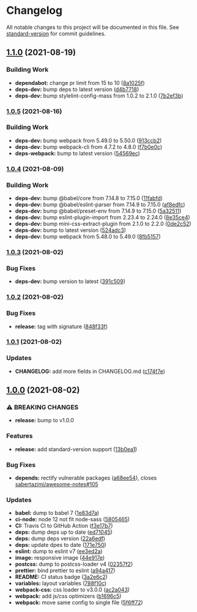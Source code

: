 # Changelog

All notable changes to this project will be documented in this file. See [standard-version](https://github.com/conventional-changelog/standard-version) for commit guidelines.

## [1.1.0](https://github.com/sabertazimi/mass/compare/v1.0.5...v1.1.0) (2021-08-19)


### Building Work

* **dependabot:** change pr limit from 15 to 10 ([8a1025f](https://github.com/sabertazimi/mass/commit/8a1025f84cea4fa0f7513d124dc0381ebf1f185e))
* **deps-dev:** bump deps to latest version ([d4b7718](https://github.com/sabertazimi/mass/commit/d4b7718ef2b6fbf9109009c23637ff0455b1c8da))
* **deps-dev:** bump stylelint-config-mass from 1.0.2 to 2.1.0 ([7b2ef3b](https://github.com/sabertazimi/mass/commit/7b2ef3b8d796f1ade31588de11b9cedb94156fcb))

### [1.0.5](https://github.com/sabertazimi/mass/compare/v1.0.4...v1.0.5) (2021-08-16)


### Building Work

* **deps-dev:** bump webpack from 5.49.0 to 5.50.0 ([913ccb2](https://github.com/sabertazimi/mass/commit/913ccb20386e39a1a56ffe4ffd963ca04cfb1cd0))
* **deps-dev:** bump webpack-cli from 4.7.2 to 4.8.0 ([f7b0e0c](https://github.com/sabertazimi/mass/commit/f7b0e0c40cdb11cb3fc93aee6e02481863e8b0ea))
* **deps-webpack:** bump to latest version ([54569ec](https://github.com/sabertazimi/mass/commit/54569ecb85aa7a3b4553be018542105ef139d660))

### [1.0.4](https://github.com/sabertazimi/mass/compare/v1.0.3...v1.0.4) (2021-08-09)


### Building Work

* **deps-dev:** bump @babel/core from 7.14.8 to 7.15.0 ([11fabfd](https://github.com/sabertazimi/mass/commit/11fabfd7db3287599c0591f7de51ebf1c188713e))
* **deps-dev:** bump @babel/eslint-parser from 7.14.9 to 7.15.0 ([af8edfc](https://github.com/sabertazimi/mass/commit/af8edfc696cbdcf4af636260e4141775a1e72ea1))
* **deps-dev:** bump @babel/preset-env from 7.14.9 to 7.15.0 ([5a32511](https://github.com/sabertazimi/mass/commit/5a32511c079e588f28c3eb8e19b3912b87d8e8b7))
* **deps-dev:** bump eslint-plugin-import from 2.23.4 to 2.24.0 ([8e35ce4](https://github.com/sabertazimi/mass/commit/8e35ce49ee020b873371710df37d940a2a630252))
* **deps-dev:** bump mini-css-extract-plugin from 2.1.0 to 2.2.0 ([0de2c52](https://github.com/sabertazimi/mass/commit/0de2c52aa392de5d5a242b8e13e37e95b91e6a08))
* **deps-dev:** bump to latest version ([524adc3](https://github.com/sabertazimi/mass/commit/524adc36076367a2a50188de397c429365e3ef87))
* **deps-dev:** bump webpack from 5.48.0 to 5.49.0 ([8fb5157](https://github.com/sabertazimi/mass/commit/8fb515784a326dd61dcbed67c0164d92858d5c96))

### [1.0.3](https://github.com/sabertazimi/mass/compare/v1.0.2...v1.0.3) (2021-08-02)


### Bug Fixes

* **deps-dev:** bump version to latest ([391c509](https://github.com/sabertazimi/mass/commit/391c509902d634187c54ccb4f9de894dbd10427e))

### [1.0.2](https://github.com/sabertazimi/mass/compare/v1.0.1...v1.0.2) (2021-08-02)


### Bug Fixes

* **release:** tag with signature ([848f33f](https://github.com/sabertazimi/mass/commit/848f33f6bd8b08c9a5a8f07787728c22bc57acb9))

### [1.0.1](https://github.com/sabertazimi/mass/compare/v1.0.0...v1.0.1) (2021-08-02)


### Updates

* **CHANGELOG:** add more fields in CHANGELOG.md ([c174f7e](https://github.com/sabertazimi/mass/commit/c174f7e90420245a97c5c9e7adda13e02582513c))

## [1.0.0](https://github.com/sabertazimi/mass/compare/v0.0.10...v1.0.0) (2021-08-02)


### ⚠ BREAKING CHANGES

* **release:** bump to v1.0.0

### Features

* **release:** add standard-version support ([13b0ea1](https://github.com/sabertazimi/mass/commit/13b0ea1df7b0bb32b85d3105ff1a10591d1bdcba))


### Bug Fixes

* **depends:** rectify vulnerable packages ([a68ee54](https://github.com/sabertazimi/mass/commit/a68ee548703f26ee7c857b0504775135cb882e28)), closes [sabertazimi/awesome-notes#105](https://github.com/sabertazimi/awesome-notes/issues/105)


### Updates

* **babel:** dump to babel 7 ([1e83d7a](https://github.com/sabertazimi/mass/commit/1e83d7a5e31391e2b2a54686a0395650a3797649))
* **ci-node:** node 12 not fit node-sass ([5805465](https://github.com/sabertazimi/mass/commit/58054655828560554a23b7d989f266702ebe7b00))
* **CI:** Travis CI to GitHub Action ([f3e17b7](https://github.com/sabertazimi/mass/commit/f3e17b728b984865e677aa13f532ea42c4fed086))
* **deps:** dump deps up to date ([ed71045](https://github.com/sabertazimi/mass/commit/ed710450462383a588ecdc1b4771f5f01ad9746e))
* **deps:** dump deps version ([22a6edf](https://github.com/sabertazimi/mass/commit/22a6edfc1550368eb268fa54790c44d2999944b3))
* **deps:** update dpes to date ([171e750](https://github.com/sabertazimi/mass/commit/171e750b17cbf247a0cd8f26c1626f6854bd285e))
* **eslint:** dump to eslint v7 ([ee3ed2a](https://github.com/sabertazimi/mass/commit/ee3ed2ac3932480891bd5f1368e75d3db16fa3ad))
* **image:** responsive image ([44e917e](https://github.com/sabertazimi/mass/commit/44e917e9f972e383bf87d09a13abde79e4dc6f95))
* **postcss:** dump to postcss-loader v4 ([02357f2](https://github.com/sabertazimi/mass/commit/02357f24e7bd04bbc01dbf99aa829f450a0fe288))
* **prettier:** bind prettier to eslint ([a94a417](https://github.com/sabertazimi/mass/commit/a94a4178784d02ff9bc87b6026d00f3b254e5a4c))
* **README:** CI status badge ([3a2e6c2](https://github.com/sabertazimi/mass/commit/3a2e6c2255bdc4f4be67af58cc04369934b808ec))
* **variables:** layout variables ([788f10c](https://github.com/sabertazimi/mass/commit/788f10c8028c95a9575c3f56613cfbf34a076236))
* **webpack-css:** css loader to v3.0.0 ([ac2a043](https://github.com/sabertazimi/mass/commit/ac2a043169706176933c1cf972fceaa7bdf8e9bf))
* **webpack:** add js/css optimizers ([b1696c5](https://github.com/sabertazimi/mass/commit/b1696c5d0fd3c6b22bb205bf5bf4d6e5b33064a3))
* **webpack:** move same config to single file ([5f6ff72](https://github.com/sabertazimi/mass/commit/5f6ff7204999ee360587ef171ef6e1789bdf8cd7))
